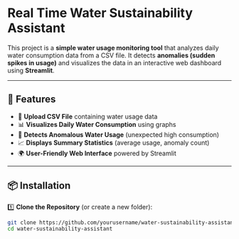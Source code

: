 # Real Time Water Sustainability Assistant

This project is a **simple water usage monitoring tool** that analyzes daily water consumption data from a CSV file. It detects **anomalies (sudden spikes in usage)** and visualizes the data in an interactive web dashboard using **Streamlit**.

---

## 🚀 Features
- 📂 **Upload CSV File** containing water usage data
- 📊 **Visualizes Daily Water Consumption** using graphs
- 🚨 **Detects Anomalous Water Usage** (unexpected high consumption)
- 📈 **Displays Summary Statistics** (average usage, anomaly count)
- 🌍 **User-Friendly Web Interface** powered by Streamlit

---

## 📦 Installation

1️⃣ **Clone the Repository** (or create a new folder):
```sh
git clone https://github.com/yourusername/water-sustainability-assistant.git
cd water-sustainability-assistant
